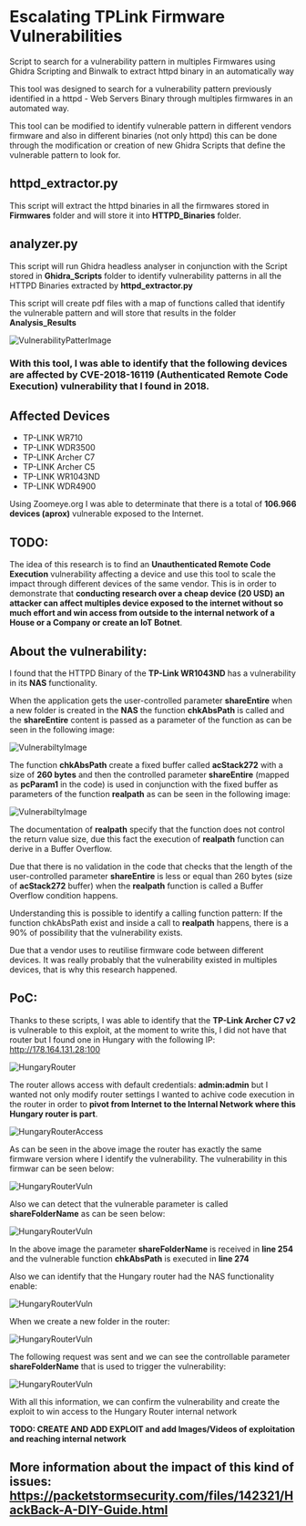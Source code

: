 # Escalating TPLink Firmware Vulnerabilities
Script to search for a vulnerability pattern in multiples Firmwares using Ghidra Scripting and Binwalk to extract httpd binary in an automatically way

This tool was designed to search for a vulnerability pattern previously identified in a httpd - Web Servers Binary through multiples firmwares in an automated way.

This tool can be modified to identify vulnerable pattern in different vendors firmware and also in different binaries (not only httpd) this can be done through the modification or creation of new Ghidra Scripts that define the vulnerable pattern to look for.

## httpd_extractor.py
This script will extract the httpd binaries in all the firmwares stored in **Firmwares** folder and will store it into **HTTPD_Binaries** folder.

## analyzer.py
This script will run Ghidra headless analyser in conjunction with the Script stored in **Ghidra_Scripts** folder to identify vulnerability patterns in all the HTTPD Binaries extracted by **httpd_extractor.py**

This script will create pdf files with a map of functions called that identify the vulnerable pattern and will store that results in the folder **Analysis_Results**

![VulnerabilityPatterImage](./Resources/github_imgs/pattern.png)

### With this tool, I was able to identify that the following devices are affected by CVE-2018-16119 (Authenticated Remote Code Execution) vulnerability that I found in 2018.

## Affected Devices
* TP-LINK WR710
* TP-LINK WDR3500
* TP-LINK Archer C7
* TP-LINK Archer C5
* TP-LINK WR1043ND
* TP-LINK WDR4900

Using Zoomeye.org I was able to determinate that there is a total of **106.966 devices (aprox)** vulnerable exposed to the Internet.

## TODO:
The idea of this research is to find an **Unauthenticated Remote Code Execution** vulnerability affecting a device and use this tool to scale the impact through different devices of the same vendor. This is in order to demonstrate that **conducting research over a cheap device (20 USD) an attacker can affect multiples device exposed to the internet without so much effort and win access from outside to the internal network of a House or a Company or create an IoT Botnet**.

## About the vulnerability:

I found that the HTTPD Binary of the **TP-Link WR1043ND** has a vulnerability in its **NAS** functionality.

When the application gets the user-controlled parameter **shareEntire** when a new folder is created in the **NAS** the function **chkAbsPath** is called and the **shareEntire** content is passed as a parameter of the function as can be seen in the following image:

![VulnerabiltyImage](./Resources/github_imgs/GetVariable.png)

The function **chkAbsPath** create a fixed buffer called **acStack272** with a size of **260 bytes** and then the controlled parameter **shareEntire** (mapped as **pcParam1** in the code) is used in conjunction with the fixed buffer as parameters of the function **realpath** as can be seen in the following image:

![VulnerabiltyImage](./Resources/github_imgs/realpath.png)

The documentation of **realpath** specify that the function does not control the return value size, due this fact the execution of **realpath** function can derive in a Buffer Overflow.

Due that there is no validation in the code that checks that the length of the user-controlled parameter **shareEntire** is less or equal than 260 bytes (size of **acStack272** buffer) when the **realpath** function is called a Buffer Overflow condition happens.

Understanding this is possible to identify a calling function pattern: If the function chkAbsPath exist and inside a call to **realpath** happens, there is a 90% of possibility that the vulnerability exists.

Due that a vendor uses to reutilise firmware code between different devices. It was really probably that the vulnerability existed in multiples devices, that is why this research happened.

## PoC:
Thanks to these scripts, I was able to identify that the **TP-Link Archer C7 v2** is vulnerable to this exploit, at the moment to write this, I did not have that router but I found one in Hungary with the following IP: http://178.164.131.28:100

![HungaryRouter](./Resources/InternetVictimHungria_PoC/DefaultCreds_Hungria.png)

The router allows access with default credentials: **admin:admin** but I wanted not only modify router settings I wanted to achive code execution in the router in order to **pivot from Internet to the Internal Network where this Hungary router is part**.

![HungaryRouterAccess](./InternetVictimHungary_PoC/PanelAccess.png)

As can be seen in the above image the router has exactly the same firmware version where I identify the vulnerability.
The vulnerability in this firmwar can be seen below:

![HungaryRouterVuln](./InternetVictimHungary_PoC/ArcherC7v2_Vulnerability.png)

Also we can detect that the vulnerable parameter is called **shareFolderName** as can be seen below:

![HungaryRouterVuln](./InternetVictimHungary_PoC/ArcherC7v2_shareFolderName_injectionPoint.png)

In the above image the parameter **shareFolderName** is received in **line 254** and the vulnerable function **chkAbsPath** is executed in **line 274**

Also we can identify that the Hungary router had the NAS functionality enable:

![HungaryRouterVuln](./InternetVictimHungary_PoC/FolderSharingContentVuln.png)

When we create a new folder in the router:

![HungaryRouterVuln](./InternetVictimHungary_PoC/createSharedFolder.png)

The following request was sent and we can see the controllable parameter **shareFolderName** that is used to trigger the vulnerability:

![HungaryRouterVuln](./InternetVictimHungary_PoC/ArcherC7v2_Vulnerable_Request.png)

With all this information, we can confirm the vulnerability and create the exploit to win access to the Hungary Router internal network

**TODO: CREATE AND ADD EXPLOIT and add Images/Videos of exploitation and reaching internal network**


## More information about the impact of this kind of issues: https://packetstormsecurity.com/files/142321/HackBack-A-DIY-Guide.html
